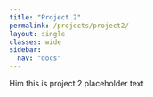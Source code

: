 ```yaml
---
title: "Project 2"
permalink: /projects/project2/
layout: single
classes: wide
sidebar:
  nav: "docs"
---
```


Him this is project 2 placeholder text